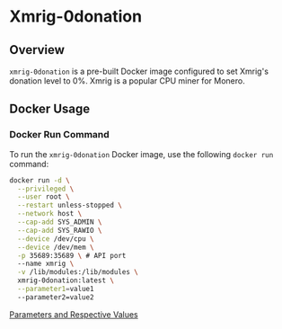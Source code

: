 # Xmrig-0donation

## Overview

`xmrig-0donation` is a pre-built Docker image configured to set Xmrig's donation level to 0%. Xmrig is a popular CPU miner for Monero.

## Docker Usage

### Docker Run Command

To run the `xmrig-0donation` Docker image, use the following `docker run` command:

```sh
docker run -d \
  --privileged \
  --user root \
  --restart unless-stopped \
  --network host \
  --cap-add SYS_ADMIN \
  --cap-add SYS_RAWIO \
  --device /dev/cpu \
  --device /dev/mem \
  -p 35689:35689 \ # API port
  --name xmrig \
  -v /lib/modules:/lib/modules \
  xmrig-0donation:latest \
  --parameter1=value1
  --parameter2=value2
```
[Parameters and Respective Values](https://xmrig.com/docs/miner/command-line-options)
